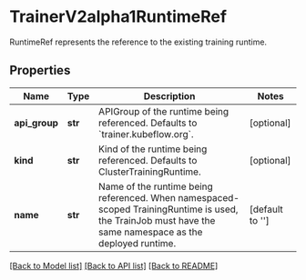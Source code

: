 # TrainerV2alpha1RuntimeRef

RuntimeRef represents the reference to the existing training runtime.
## Properties
Name | Type | Description | Notes
------------ | ------------- | ------------- | -------------
**api_group** | **str** | APIGroup of the runtime being referenced. Defaults to &#x60;trainer.kubeflow.org&#x60;. | [optional] 
**kind** | **str** | Kind of the runtime being referenced. Defaults to ClusterTrainingRuntime. | [optional] 
**name** | **str** | Name of the runtime being referenced. When namespaced-scoped TrainingRuntime is used, the TrainJob must have the same namespace as the deployed runtime. | [default to '']

[[Back to Model list]](../README.md#documentation-for-models) [[Back to API list]](../README.md#documentation-for-api-endpoints) [[Back to README]](../README.md)


